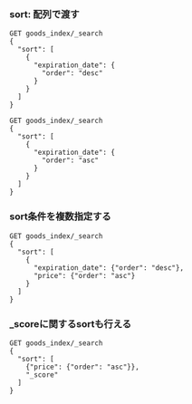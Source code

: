 

### sort: 配列で渡す
```
GET goods_index/_search
{
  "sort": [
    {
      "expiration_date": {
        "order": "desc"
      }
    }
  ]
}
```

```
GET goods_index/_search
{
  "sort": [
    {
      "expiration_date": {
        "order": "asc"
      }
    }
  ]
}
```

### sort条件を複数指定する
```
GET goods_index/_search
{
  "sort": [
    {
      "expiration_date": {"order": "desc"},
      "price": {"order": "asc"}
    }
  ]
}
```

### _scoreに関するsortも行える 
```
GET goods_index/_search
{
  "sort": [
    {"price": {"order": "asc"}},
    "_score"
  ]
}
```